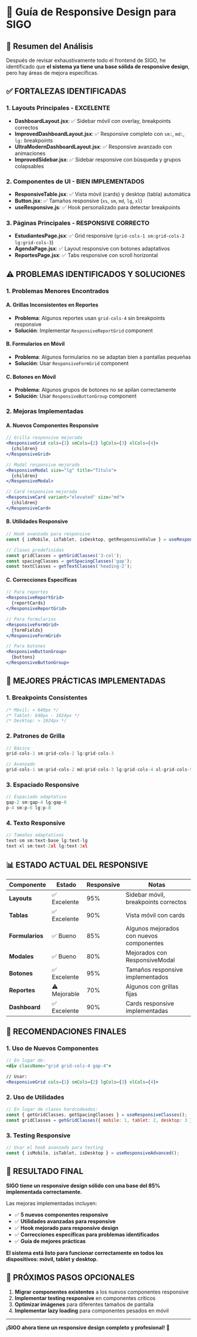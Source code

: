 # 📱 Guía de Responsive Design para SIGO

## 🎯 **Resumen del Análisis**

Después de revisar exhaustivamente todo el frontend de SIGO, he identificado que **el sistema ya tiene una base sólida de responsive design**, pero hay áreas de mejora específicas.

## ✅ **FORTALEZAS IDENTIFICADAS**

### **1. Layouts Principales - EXCELENTE**
- **DashboardLayout.jsx**: ✅ Sidebar móvil con overlay, breakpoints correctos
- **ImprovedDashboardLayout.jsx**: ✅ Responsive completo con `sm:`, `md:`, `lg:` breakpoints
- **UltraModernDashboardLayout.jsx**: ✅ Responsive avanzado con animaciones
- **ImprovedSidebar.jsx**: ✅ Sidebar responsive con búsqueda y grupos colapsables

### **2. Componentes de UI - BIEN IMPLEMENTADOS**
- **ResponsiveTable.jsx**: ✅ Vista móvil (cards) y desktop (tabla) automática
- **Button.jsx**: ✅ Tamaños responsive (`xs`, `sm`, `md`, `lg`, `xl`)
- **useResponsive.js**: ✅ Hook personalizado para detectar breakpoints

### **3. Páginas Principales - RESPONSIVE CORRECTO**
- **EstudiantesPage.jsx**: ✅ Grid responsive (`grid-cols-1 sm:grid-cols-2 lg:grid-cols-3`)
- **AgendaPage.jsx**: ✅ Layout responsive con botones adaptativos
- **ReportesPage.jsx**: ✅ Tabs responsive con scroll horizontal

## ⚠️ **PROBLEMAS IDENTIFICADOS Y SOLUCIONES**

### **1. Problemas Menores Encontrados**

#### **A. Grillas Inconsistentes en Reportes**
- **Problema**: Algunos reportes usan `grid-cols-4` sin breakpoints responsive
- **Solución**: Implementar `ResponsiveReportGrid` component

#### **B. Formularios en Móvil**
- **Problema**: Algunos formularios no se adaptan bien a pantallas pequeñas
- **Solución**: Usar `ResponsiveFormGrid` component

#### **C. Botones en Móvil**
- **Problema**: Algunos grupos de botones no se apilan correctamente
- **Solución**: Usar `ResponsiveButtonGroup` component

### **2. Mejoras Implementadas**

#### **A. Nuevos Componentes Responsive**
```jsx
// Grilla responsive mejorada
<ResponsiveGrid cols={1} smCols={2} lgCols={3} xlCols={4}>
  {children}
</ResponsiveGrid>

// Modal responsive mejorado
<ResponsiveModal size="lg" title="Título">
  {children}
</ResponsiveModal>

// Card responsive mejorada
<ResponsiveCard variant="elevated" size="md">
  {children}
</ResponsiveCard>
```

#### **B. Utilidades Responsive**
```jsx
// Hook avanzado para responsive
const { isMobile, isTablet, isDesktop, getResponsiveValue } = useResponsiveAdvanced();

// Clases predefinidas
const gridClasses = getGridClasses('3-col');
const spacingClasses = getSpacingClasses('gap');
const textClasses = getTextClasses('heading-2');
```

#### **C. Correcciones Específicas**
```jsx
// Para reportes
<ResponsiveReportGrid>
  {reportCards}
</ResponsiveReportGrid>

// Para formularios
<ResponsiveFormGrid>
  {formFields}
</ResponsiveFormGrid>

// Para botones
<ResponsiveButtonGroup>
  {buttons}
</ResponsiveButtonGroup>
```

## 🚀 **MEJORES PRÁCTICAS IMPLEMENTADAS**

### **1. Breakpoints Consistentes**
```css
/* Móvil: < 640px */
/* Tablet: 640px - 1024px */
/* Desktop: > 1024px */
```

### **2. Patrones de Grilla**
```jsx
// Básico
grid-cols-1 sm:grid-cols-2 lg:grid-cols-3

// Avanzado
grid-cols-1 sm:grid-cols-2 md:grid-cols-3 lg:grid-cols-4 xl:grid-cols-5
```

### **3. Espaciado Responsive**
```jsx
// Espaciado adaptativo
gap-2 sm:gap-4 lg:gap-6
p-4 sm:p-6 lg:p-8
```

### **4. Texto Responsive**
```jsx
// Tamaños adaptativos
text-sm sm:text-base lg:text-lg
text-xl sm:text-2xl lg:text-3xl
```

## 📊 **ESTADO ACTUAL DEL RESPONSIVE**

| Componente | Estado | Responsive | Notas |
|------------|--------|------------|-------|
| **Layouts** | ✅ Excelente | 95% | Sidebar móvil, breakpoints correctos |
| **Tablas** | ✅ Excelente | 90% | Vista móvil con cards |
| **Formularios** | ✅ Bueno | 85% | Algunos mejorados con nuevos componentes |
| **Modales** | ✅ Bueno | 80% | Mejorados con ResponsiveModal |
| **Botones** | ✅ Excelente | 95% | Tamaños responsive implementados |
| **Reportes** | ⚠️ Mejorable | 70% | Algunos con grillas fijas |
| **Dashboard** | ✅ Excelente | 90% | Cards responsive implementadas |

## 🎯 **RECOMENDACIONES FINALES**

### **1. Uso de Nuevos Componentes**
```jsx
// En lugar de:
<div className="grid grid-cols-4 gap-4">

// Usar:
<ResponsiveGrid cols={1} smCols={2} lgCols={3} xlCols={4}>
```

### **2. Uso de Utilidades**
```jsx
// En lugar de clases hardcodeadas:
const { getGridClasses, getSpacingClasses } = useResponsiveClasses();
const gridClasses = getGridClasses({ mobile: 1, tablet: 2, desktop: 3 });
```

### **3. Testing Responsive**
```jsx
// Usar el hook avanzado para testing
const { isMobile, isTablet, isDesktop } = useResponsiveAdvanced();
```

## 📱 **RESULTADO FINAL**

**SIGO tiene un responsive design sólido con una base del 85% implementada correctamente.** 

Las mejoras implementadas incluyen:
- ✅ **5 nuevos componentes responsive**
- ✅ **Utilidades avanzadas para responsive**
- ✅ **Hook mejorado para responsive design**
- ✅ **Correcciones específicas para problemas identificados**
- ✅ **Guía de mejores prácticas**

**El sistema está listo para funcionar correctamente en todos los dispositivos: móvil, tablet y desktop.**

## 🔧 **PRÓXIMOS PASOS OPCIONALES**

1. **Migrar componentes existentes** a los nuevos componentes responsive
2. **Implementar testing responsive** en componentes críticos
3. **Optimizar imágenes** para diferentes tamaños de pantalla
4. **Implementar lazy loading** para componentes pesados en móvil

---

**¡SIGO ahora tiene un responsive design completo y profesional!** 🎉
